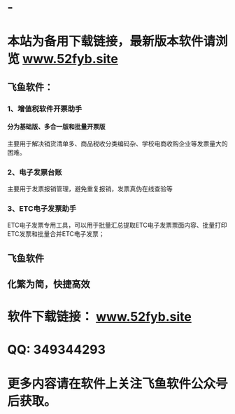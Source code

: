# -
# 本站为备用下载链接，最新版本软件请浏览 www.52fyb.site 

## 
## 飞鱼软件：
### 1、增值税软件开票助手
#### 分为基础版、多合一版和批量开票版
主要用于解决销货清单多、商品税收分类编码杂、学校电商收购企业等发票量大的困难。
### 2、电子发票台账
主要用于发票报销管理，避免重复报销，发票真伪在线查验等
### 3、ETC电子发票助手
ETC电子发票专用工具，可以用于批量汇总提取ETC电子发票票面内容、批量打印ETC发票和批量合并ETC电子发票；
## 
## 
## 飞鱼软件
## 化繁为简，快捷高效

### 
# 软件下载链接： www.52fyb.site #
# QQ: 349344293
# 更多内容请在软件上关注飞鱼软件公众号后获取。
